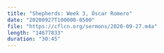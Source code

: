 ```yaml
---
title: "Shepherds: Week 3, Óscar Romero"
date: "20200927T100000-0500"
file: "https://cflcn.org/sermons/2020-09-27.m4a"
length: "14677833"
duration: "30:45"
---
```

